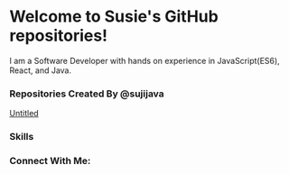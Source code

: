 # Welcome to Susie's GitHub repositories! #

I am a Software Developer with hands on experience in JavaScript(ES6), React, and Java. 

### Repositories Created By @sujijava

[Untitled](https://www.notion.so/53c9e500dfad4702ad6e4919c4cd6cbe)

### Skills

### Connect With Me:

[linkedin]: [https://linkedin.com/in/s](https://linkedin.com/in/jasonshin0118/)usie8
